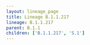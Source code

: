 ```yaml
---
layout: lineage_page
title: Lineage B.1.1.217
lineage: B.1.1.217
parent: B.1.1
children: ['B.1.1.217', 'S.1']
---
```


